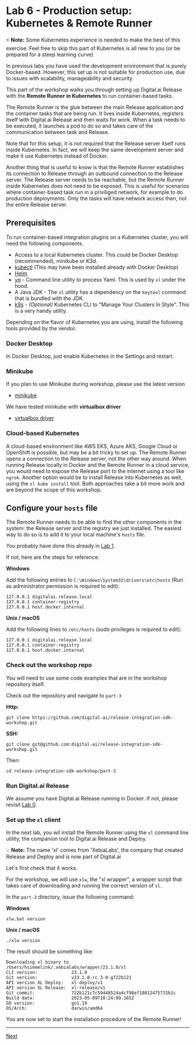 # Lab 6 - Production setup: Kubernetes & Remote Runner 

⚡️ **Note:** Some Kubernetes experience is needed to make the best of this exercise. Feel free to skip this part of Kubernetes is all new to you (or be prepared for a steep learning curve)

In previous labs you have used the development environment that is purely Docker-based. However, this set up is not suitable for production use, due to issues with  scalability, manageability and security.

This part of the workshop walks you through setting up Digital.ai Release with the **Remote Runner in Kubernetes** to run container-based tasks.

The Remote Runner is the glue between the main Release application and the container tasks that are being run. It lives inside Kubernetes, registers itself with Digital.ai Release and then waits for work. When a task needs to be executed, it launches a pod to do so and takes care of the communication between task and Release.

Note that for this setup, it is not required that the Release server itself runs inside Kubernetes. In fact, we will keep the same development server and make it use Kubernetes instead of Docker. 

Another thing that is useful to know is that the Remote Runner establishes its connection to Release through an outbound connection to the Release server. The Release server needs to be reachable, but the Remote Runner inside Kubernetes does not need to be exposed. This is useful for scenarios where container-based task run in a priviliged network, for example to do production deployments. Only the tasks will have network access then, not the entire Release server.

## Prerequisites

To run container-based integration plugins on a Kubernetes cluster, you will need the following components.

* Access to a local Kubernetes cluster. This could be Docker Desktop (recommended), minikube or K3d.
* [kubectl](https://kubernetes.io/docs/tasks/tools/) (This may have been installed already with Docker Desktop)
* [Helm](https://helm.sh/docs/intro/install/)
* [yq](https://mikefarah.gitbook.io/yq/v/v3.x/) - Command line utility to process Yaml. This is used by `xl` under the hood.
* A Java JDK - The `xl` utility has a dependency on the `keytool` command that is bundled with the JDK. 
* [k9s](https://k9scli.io/topics/install/) - _(Optional)_ Kubernetes CLI to "Manage Your Clusters In Style". This is a very handy utility.


Depending on the flavor of Kubernetes you are using, install the following tools provided by the vendor.

### Docker Desktop

In Docker Desktop, just enable Kubernetes in the Settings and restart.

### Minikube

If you plan to use Minikube during workshop, please use the latest version
* [minikube](https://minikube.sigs.k8s.io/docs/start/)

We have tested minikube with **virtualbox driver**
* [virtualbox driver](https://minikube.sigs.k8s.io/docs/drivers/virtualbox/)

### Cloud-based Kubernetes

A cloud-based environment like AWS EKS, Azure AKS, Google Cloud or OpenShift is possible, but may be a bit tricky to set up. The Remote Runner opens a connection to the Release server, not the other way around. When running Release locally in Docker and the Remote Runner in a cloud service, you would need to expose the Release port to the internet using a tool like `ngrok`. Another option would be to install Release into Kubernetes as well, using the `xl kube install` tool. Both approaches take a bit more work and are beyond the scope of this workshop.

## Configure your `hosts` file

The Remote Runner needs to be able to find the other components in the system: the Release server and the registry we just installed. The easiest way to do so is to add it to your local machine's `hosts` file. 

You probably have done this already in [Lab 1](../part-1/lab-1-run-hello-world.md#configure-your-hosts-file).

If not, here are the steps for reference:

**Windows**

Add the following entries to `C:\Windows\System32\drivers\etc\hosts` (Run as administrator permission is required to edit):

    127.0.0.1 digitalai.release.local
    127.0.0.1 container-registry
    127.0.0.1 host.docker.internal

**Unix / macOS**

Add the following lines to `/etc/hosts` (sudo privileges is required to edit):

    127.0.0.1 digitalai.release.local
    127.0.0.1 container-registry
    127.0.0.1 host.docker.internal

### Check out the workshop repo

You will need to use some code examples that are in the workshop repository itself.

Check out the repository and navigate to `part-3`

**Http:**

    git clone https://github.com/digital-ai/release-integration-sdk-workshop.git

**SSH:**  

    git clone git@github.com:digital-ai/release-integration-sdk-workshop.git

Then:

    cd release-integration-sdk-workshop/part-3

### Run Digital.ai Release

We assume you have Digital.ai Release running in Docker. If not, please revisit [Lab 0](../part-1/lab-0-checkout-project-and-run-release.md).


### Set up the `xl` client

In the next lab, you wil install the Remote Runner using the `xl` command line utility, the companion tool to Digital.ai Release and Deploy.

💡 **Note:** The name 'xl' comes from 'XebiaLabs', the company that created Release and Deploy and is now part of Digital.ai

Let's first check that it works. 

For the workshop, we will use `xlw`, the "xl wrapper", a wrapper script that takes care of downloading and running the correct version of `xl`.

In the `part-3` directory, issue the following command:

**Windows**

    xlw.bat version 

**Unix / macOS**

    ./xlw version

The result should be something like:

```
Downloading xl binary to /Users/hsiemelink/.xebialabs/wrapper/23.1.0/xl
CLI version:             23.1.0
Git version:             v23.1.0-rc.3-0-g722b121
API version XL Deploy:   xl-deploy/v1
API version XL Release:  xl-release/v1
Git commit:              722b121c7c59448524a4cf98ef18012475731b1c
Build date:              2023-05-09T10:24:09.165Z
GO version:              go1.19
OS/Arch:                 darwin/amd64
```


You are now set to start the installation procedure of the Remote Runner!

---
[Next](lab-7-install-remote-runner.md)